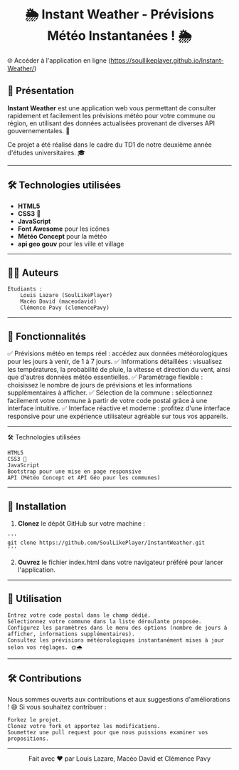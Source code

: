 <h1 align="center">🌦️ Instant Weather - Prévisions Météo Instantanées ! 🌦️</h1>

🌐 Accéder à l'application en ligne (https://soullikeplayer.github.io/Instant-Weather/)


## 📝 Présentation

**Instant Weather** est une application web vous permettant de consulter rapidement et facilement les prévisions météo pour votre commune ou région, en utilisant des données actualisées provenant de diverses API gouvernementales. 📡

Ce projet a été réalisé dans le cadre du TD1 de notre deuxième année d'études universitaires. 🎓

---

## 🛠️ Technologies utilisées

- **HTML5**  
- **CSS3** 🎨  
- **JavaScript**  
- **Font Awesome** pour les icônes  
- **Météo Concept** pour la météo
- **api geo gouv** pour les ville et village

---

## 👨‍🎓 Auteurs

    Étudiants :
        Louis Lazare (SoulLikePlayer)
        Macéo David (maceodavid)
        Clémence Pavy (clemencePavy)

---

## 🌟 Fonctionnalités

✅ Prévisions météo en temps réel : accédez aux données météorologiques pour les jours à venir, de 1 à 7 jours.
✅ Informations détaillées : visualisez les températures, la probabilité de pluie, la vitesse et direction du vent, ainsi que d'autres données météo essentielles.
✅ Paramétrage flexible : choisissez le nombre de jours de prévisions et les informations supplémentaires à afficher.
✅ Sélection de la commune : sélectionnez facilement votre commune à partir de votre code postal grâce à une interface intuitive.
✅ Interface réactive et moderne : profitez d'une interface responsive pour une expérience utilisateur agréable sur tous vos appareils.

---

🛠️ Technologies utilisées

    HTML5
    CSS3 🎨
    JavaScript
    Bootstrap pour une mise en page responsive
    API (Météo Concept et API Géo pour les communes)

---

## 🚀 Installation


  1. **Clonez** le dépôt GitHub sur votre machine :

    '''
    git clone https://github.com/SoulLikePlayer/InstantWeather.git
    '''

  2. **Ouvrez** le fichier index.html dans votre navigateur préféré pour lancer l'application.

---

## 🎯 Utilisation

    Entrez votre code postal dans le champ dédié.
    Sélectionnez votre commune dans la liste déroulante proposée.
    Configurez les paramètres dans le menu des options (nombre de jours à afficher, informations supplémentaires).
    Consultez les prévisions météorologiques instantanément mises à jour selon vos réglages. 🌞🌧️

---

## 🛠️ Contributions

Nous sommes ouverts aux contributions et aux suggestions d'améliorations ! 😄
Si vous souhaitez contribuer :

    Forkez le projet.
    Clonez votre fork et apportez les modifications.
    Soumettez une pull request pour que nous puissions examiner vos propositions.

---

<p align="center"> Fait avec ❤️ par Louis Lazare, Macéo David et Clémence Pavy </p>
